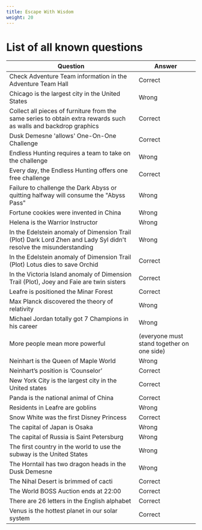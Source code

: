 ```yaml
---
title: Escape With Wisdom
weight: 20
---
```


# List of all known questions

| Question                                                                                                           | Answer                                     |
| ------------------------------------------------------------------------------------------------------------------ | ------------------------------------------ |
| Check Adventure Team information in the Adventure Team Hall                                                        | Correct                                    |
| Chicago is the largest city in the United States                                                                   | Wrong                                      |
| Collect all pieces of furniture from the same series to obtain extra rewards such as walls and backdrop graphics   | Correct                                    |
| Dusk Demesne 'allows' One-On-One Challenge                                                                         | Correct                                    |
| Endless Hunting requires a team to take on the challenge                                                           | Wrong                                      |
| Every day, the Endless Hunting offers one free challenge                                                           | Correct                                    |
| Failure to challenge the Dark Abyss or quitting halfway will consume the "Abyss Pass"                              | Wrong                                      |
| Fortune cookies were invented in China                                                                             | Wrong                                      |
| Helena is the Warrior Instructor                                                                                   | Wrong                                      |
| In the Edelstein anomaly of Dimension Trail (Plot) Dark Lord Zhen and Lady Syl didn't resolve the misunderstanding | Wrong                                      |
| In the Edelstein anomaly of Dimension Trail (Plot) Lotus dies to save Orchid                                       | Correct                                    |
| In the Victoria Island anomaly of Dimension Trail (Plot), Joey and Faie are twin sisters                           | Correct                                    |
| Leafre is positioned the Minar Forest                                                                              | Correct                                    |
| Max Planck discovered the theory of relativity                                                                     | Wrong                                      |
| Michael Jordan totally got 7 Champions in his career                                                               | Wrong                                      |
| More people mean more powerful                                                                                     | (everyone must stand together on one side) |
| Neinhart is the Queen of Maple World                                                                               | Wrong                                      |
| Neinhart’s position is ‘Counselor’                                                                                 | Correct                                    |
| New York City is the largest city in the United states                                                             | Correct                                    |
| Panda is the national animal of China                                                                              | Correct                                    |
| Residents in Leafre are goblins                                                                                    | Wrong                                      |
| Snow White was the first Disney Princess                                                                           | Correct                                    |
| The capital of Japan is Osaka                                                                                      | Wrong                                      |
| The capital of Russia is Saint Petersburg                                                                          | Wrong                                      |
| The first country in the world to use the subway is the United States                                              | Wrong                                      |
| The Horntail has two dragon heads in the Dusk Demesne                                                              | Wrong                                      |
| The Nihal Desert is brimmed of cacti                                                                               | Correct                                    |
| The World BOSS Auction ends at 22:00                                                                               | Correct                                    |
| There are 26 letters in the English alphabet                                                                       | Correct                                    |
| Venus is the hottest planet in our solar system                                                                    | Correct                                    |
